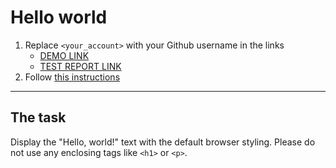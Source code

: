 # Hello world

1. Replace `<your_account>` with your Github username in the links
   - [DEMO LINK](https://JohnCrownHC.github.io/layout_hello-world/) <br>
   - [TEST REPORT LINK](https://JohnCrownHC.github.io/layout_hello-world/report/html_report/)
2. Follow [this instructions](https://mate-academy.github.io/layout_task-guideline/)

---

## The task

Display the "Hello, world!" text with the default browser styling. Please do not
use any enclosing tags like `<h1>` or `<p>`.
